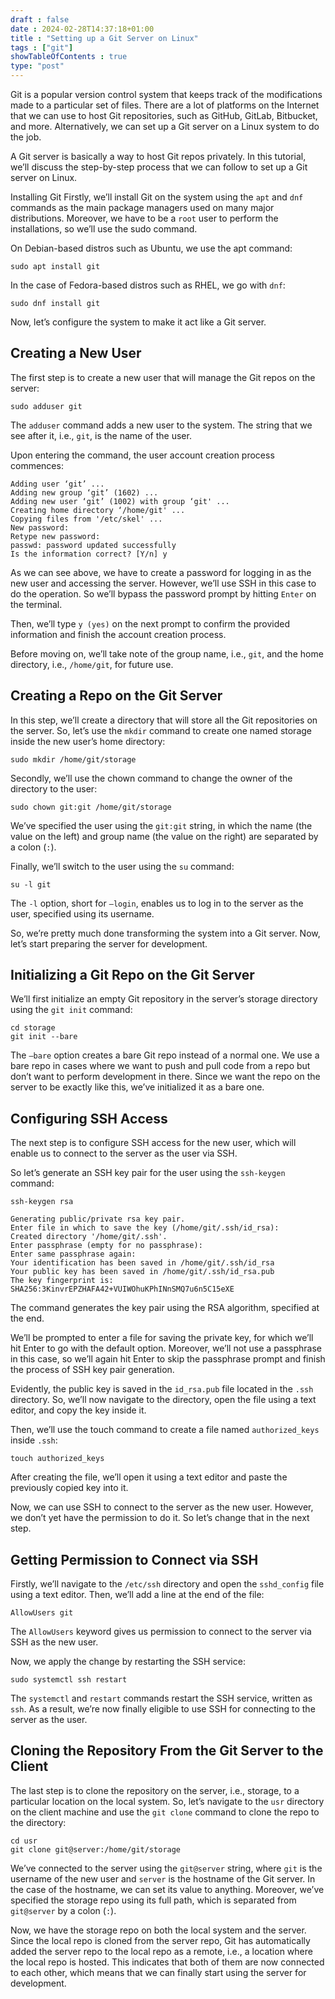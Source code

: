 ```yaml
--- 
draft : false
date : 2024-02-28T14:37:18+01:00
title : "Setting up a Git Server on Linux"
tags : ["git"]
showTableOfContents : true
type: "post"
---
```


Git is a popular version control system that keeps track of the modifications made to a particular set of files. There are a lot of platforms on the Internet that we can use to host Git repositories, such as GitHub, GitLab, Bitbucket, and more. Alternatively, we can set up a Git server on a Linux system to do the job.

A Git server is basically a way to host Git repos privately. In this tutorial, we’ll discuss the step-by-step process that we can follow to set up a Git server on Linux.

Installing Git
Firstly, we’ll install Git on the system using the `apt` and `dnf` commands as the main package managers used on many major distributions. Moreover, we have to be a `root` user to perform the installations, so we’ll use the sudo command.

On Debian-based distros such as Ubuntu, we use the apt command:
```
sudo apt install git
```
In the case of Fedora-based distros such as RHEL, we go with `dnf`:
```
sudo dnf install git
```
Now, let’s configure the system to make it act like a Git server.

## Creating a New User

The first step is to create a new user that will manage the Git repos on the server:
```
sudo adduser git
```

The `adduser` command adds a new user to the system. The string that we see after it, i.e., `git`, is the name of the user.

Upon entering the command, the user account creation process commences:
```
Adding user ‘git’ ...
Adding new group ‘git’ (1602) ...
Adding new user ‘git’ (1002) with group ‘git' ...
Creating home directory ‘/home/git' ...
Copying files from '/etc/skel' ...
New password:
Retype new password:
passwd: password updated successfully
Is the information correct? [Y/n] y
```
As we can see above, we have to create a password for logging in as the new user and accessing the server. However, we’ll use SSH in this case to do the operation. So we’ll bypass the password prompt by hitting `Enter` on the terminal.

Then, we’ll type `y (yes)` on the next prompt to confirm the provided information and finish the account creation process.

Before moving on, we’ll take note of the group name, i.e., `git`, and the home directory, i.e., `/home/git`, for future use.

## Creating a Repo on the Git Server

In this step, we’ll create a directory that will store all the Git repositories on the server. So, let’s use the `mkdir` command to create one named storage inside the new user’s home directory:

```
sudo mkdir /home/git/storage
```
Secondly, we’ll use the chown command to change the owner of the directory to the user:
```
sudo chown git:git /home/git/storage
```
We’ve specified the user using the `git:git` string, in which the name (the value on the left) and group name (the value on the right) are separated by a colon (`:`).

Finally, we’ll switch to the user using the `su` command:
```
su -l git
```
The `-l` option, short for `–login`, enables us to log in to the server as the user, specified using its username.

So, we’re pretty much done transforming the system into a Git server. Now, let’s start preparing the server for development.

## Initializing a Git Repo on the Git Server

We’ll first initialize an empty Git repository in the server’s storage directory using the `git init` command:
```
cd storage
git init --bare
```

The `–bare` option creates a bare Git repo instead of a normal one. We use a bare repo in cases where we want to push and pull code from a repo but don’t want to perform development in there. Since we want the repo on the server to be exactly like this, we’ve initialized it as a bare one.

## Configuring SSH Access

The next step is to configure SSH access for the new user, which will enable us to connect to the server as the user via SSH.

So let’s generate an SSH key pair for the user using the `ssh-keygen` command:
```
ssh-keygen rsa

Generating public/private rsa key pair.
Enter file in which to save the key (/home/git/.ssh/id_rsa):
Created directory '/home/git/.ssh'.
Enter passphrase (empty for no passphrase):
Enter same passphrase again:
Your identification has been saved in /home/git/.ssh/id_rsa
Your public key has been saved in /home/git/.ssh/id_rsa.pub
The key fingerprint is:
SHA256:3KinvrEPZHAFA42+VUIWOhuKPhINnSMQ7u6n5C15eXE
```
The command generates the key pair using the RSA algorithm, specified at the end.

We’ll be prompted to enter a file for saving the private key, for which we’ll hit Enter to go with the default option. Moreover, we’ll not use a passphrase in this case, so we’ll again hit Enter to skip the passphrase prompt and finish the process of SSH key pair generation.

Evidently, the public key is saved in the `id_rsa.pub` file located in the `.ssh` directory. So, we’ll now navigate to the directory, open the file using a text editor, and copy the key inside it.

Then, we’ll use the touch command to create a file named `authorized_keys` inside `.ssh`:
```
touch authorized_keys
```

After creating the file, we’ll open it using a text editor and paste the previously copied key into it.

Now, we can use SSH to connect to the server as the new user. However, we don’t yet have the permission to do it. So let’s change that in the next step.

## Getting Permission to Connect via SSH

Firstly, we’ll navigate to the `/etc/ssh` directory and open the `sshd_config` file using a text editor. Then, we’ll add a line at the end of the file:
```
AllowUsers git
```
The `AllowUsers` keyword gives us permission to connect to the server via SSH as the new user.

Now, we apply the change by restarting the SSH service:
```
sudo systemctl ssh restart
```
The `systemctl` and `restart` commands restart the SSH service, written as `ssh`. As a result, we’re now finally eligible to use SSH for connecting to the server as the user.

## Cloning the Repository From the Git Server to the Client

The last step is to clone the repository on the server, i.e., storage, to a particular location on the local system. So, let’s navigate to the `usr` directory on the client machine and use the `git clone` command to clone the repo to the directory:
```
cd usr
git clone git@server:/home/git/storage
```

We’ve connected to the server using the `git@server` string, where `git` is the username of the new user and `server` is the hostname of the Git server. In the case of the hostname, we can set its value to anything. Moreover, we’ve specified the storage repo using its full path, which is separated from `git@server` by a colon (`:`).

Now, we have the storage repo on both the local system and the server. Since the local repo is cloned from the server repo, Git has automatically added the server repo to the local repo as a remote, i.e., a location where the local repo is hosted. This indicates that both of them are now connected to each other, which means that we can finally start using the server for development.